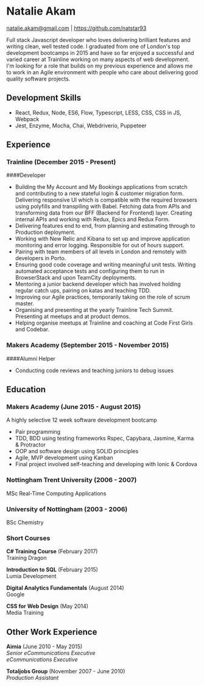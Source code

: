 # Natalie Akam

natalie.akam@gmail.com | https://github.com/natstar93

Full stack Javascript developer who loves delivering brilliant features and writing clean, well tested code. I graduated from one of London's top development bootcamps in 2015 and have so far enjoyed a successful and varied career at Trainline working on many aspects of web development. I'm looking for a role that builds on my previous experience and allows me to work in an Agile environment with people who care about delivering good quality software projects.

## Development Skills

- React, Redux, Node, ES6, Flow, Typescript, LESS, CSS, CSS in JS, Webpack
- Jest, Enzyme, Mocha, Chai, Webdriverio, Puppeteer

## Experience

### Trainline (December 2015 - Present)

####Developer
- Building the My Account and My Bookings applications from scratch and contributing to a new stateful login & customer migration form. Delivering responsive UI which is compatible with the required browsers using polyfills and transpiling with Babel. Fetching data from APIs and transforming data from our BFF (Backend for Frontend) layer. Creating internal APIs and working with Redux, Epics and Redux Form. 
- Delivering features end to end, from planning and estimating through to Production deployment.
- Working with New Relic and Kibana to set up and improve application monitoring and error logging. Responsible for out of hours support.
- Pairing with team members of all levels in London and remotely with developers in Porto.
- Ensuring good code coverage and writing meaningful unit tests. Writing automated acceptance tests and configuring them to run in BrowserStack and upon TeamCity deployments.
- Mentoring a junior backend developer which has involved holding regular catch ups, pairing on katas and teaching TDD.
- Improving our Agile practices, temporarily taking on the role of scrum master.
- Organising and presenting at the yearly Trainline Tech Summit. Presenting at meetups and at product demos.
- Helping organise meetups at Trainline and coaching at Code First Girls and Codebar.

### Makers Academy (September 2015 - November 2015)

####Alumni Helper
- Conducting code reviews and teaching juniors to debug issues

## Education

### Makers Academy (June 2015 - August 2015)

A highly selective 12 week software development bootcamp

- Pair programming
- TDD, BDD using testing frameworks Rspec, Capybara, Jasmine, Karma & Protractor
- OOP and software design using SOLID principles
- Agile, MVP development using Kanban
- Final project involved self-teaching and developing with Ionic & Cordova

### Nottingham Trent University (2006 - 2007)
MSc Real-Time Computing Applications

### University of Nottingham (2003 - 2006)
BSc Chemistry


### Short Courses

**C# Training Course** (February 2017)<br>
Training Dragon

**Introduction to SQL** (February 2015)<br>
Lumia Development

**Digital Analytics Fundamentals** (August 2014)<br>
Google

**CSS for Web Design** (May 2014)<br>
Media Training

## Other Work Experience

**Aimia** (June 2010 - May 2015)<br>
*Senior eCommunications Executive*<br>
*eCommunications Executive*

**Totaljobs Group** (November 2007 - June 2010)<br>
*Production Assistant*  

